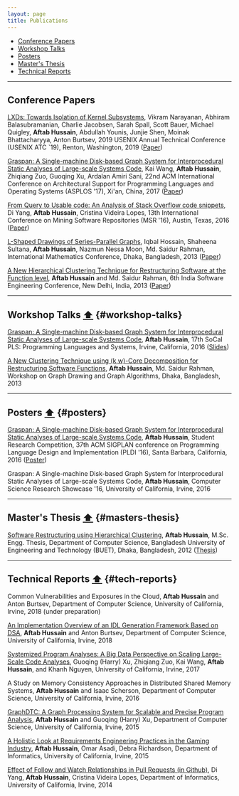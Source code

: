 ```yaml
---
layout: page
title: Publications
---
```


- [Conference Papers](#conference-papers) 
- [Workshop Talks](#workshop-talks)
- [Posters](#posters)
- [Master's Thesis](#masters-thesis)
- [Technical Reports](#tech-reports)

____________


## Conference Papers 
<!-- <a href="#top">⬆</a> {#conference-papers}  -->

[LXDs: Towards Isolation of Kernel Subsystems](https://www.usenix.org/conference/atc19/presentation/narayanan), Vikram Narayanan, Abhiram Balasubramanian, Charlie Jacobsen, Sarah Spall, Scott Bauer, Michael Quigley, **Aftab Hussain**, Abdullah Younis, Junjie Shen, Moinak Bhattacharyya, Anton Burtsev, 2019 USENIX Annual Technical Conference (USENIX ATC `19), Renton, Washington, 2019 ([Paper](./documents/pubs/lxds-usenix19.pdf))

[Graspan: A Single-machine Disk-based Graph System for Interprocedural Static Analyses of Large-scale Systems Code](https://dl.acm.org/citation.cfm?id=3037744&lipi=urn%253Ali%253Apage%253Ad_flagship3_profile_view_base%253Bj%252FWF7nPxSumRpdx0FsthYQ%253D%253D), Kai Wang, **Aftab Hussain**, Zhiqiang Zuo, Guoqing Xu, Ardalan Amiri Sani, 22nd ACM International Conference on Architectural Support for Programming Languages and Operating Systems (ASPLOS '17), Xi'an, China, 2017 ([Paper](./documents/pubs/asplos17-graspan.pdf)) 

[From Query to Usable code: An Analysis of Stack Overflow code snippets](https://dl.acm.org/citation.cfm?id=2901767), Di Yang, **Aftab Hussain**, Cristina Videira Lopes, 13th International Conference on Mining Software Repositories (MSR '16), Austin, Texas, 2016 ([Paper](https://arxiv.org/pdf/1605.04464.pdf))

[L-Shaped Drawings of Series-Parallel Graphs](), Iqbal Hossain, Shaheena Sultana, **Aftab Hussain**, Nazmun Nessa Moon, Md. Saidur Rahman, International Mathematics Conference, Dhaka, Bangladesh, 2013 ([Paper](/documents/pubs/imc13-l-shaped-drawing.pdf))

[A New Hierarchical Clustering Technique for Restructuring Software at the Function level](https://dl.acm.org/citation.cfm?id=2442761), **Aftab Hussain** and Md. Saidur Rahman, 6th India Software Engineering Conference, New Delhi, India, 2013  ([Paper](/documents/pubs/isec13-soft-clustering.pdf))

____________

## Workshop Talks <a href="#top">⬆</a>  {#workshop-talks}

[Graspan: A Single-machine Disk-based Graph System for Interprocedural Static Analyses of Large-scale Systems Code](http://socalpls.github.io/archive/2016nov/), **Aftab Hussain**, 17th SoCal PLS: Programming Languages and Systems, Irvine, California, 2016 ([Slides](/my_new_web/shared/ah_isec13.pdf))        

[A New Clustering Technique using (k,w)-Core Decomposition for Restructuring Software Functions](), **Aftab Hussain**, Md. Saidur Rahman, Workshop on Graph Drawing and Graph Algorithms, Dhaka, Bangladesh, 2013   

____________

## Posters <a href="#top">⬆</a>  {#posters}

[Graspan: A Single-machine Disk-based Graph System for Interprocedural Static Analyses of Large-scale Systems Code](https://pldi16.sigplan.org/track/Student+Research+Competition+%28SRC%29#About), **Aftab Hussain**, Student Research Competition, 37th ACM SIGPLAN conference on Programming Language Design and Implementation (PLDI '16), Santa Barbara, California, 2016 ([Poster](/documents/pubs/asplos17-graspan-poster.pdf))       

Graspan: A Single-machine Disk-based Graph System for Interprocedural Static Analyses of Large-scale Systems Code, **Aftab Hussain**, Computer Science Research Showcase '16, University of California, Irvine, 2016     

____________


## Master's Thesis <a href="#top">⬆</a> 	{#masters-thesis}		

[Software Restructuring using Hierarchical Clustering](http://lib.buet.ac.bd:8080/xmlui/handle/123456789/3271), **Aftab Hussain**, M.Sc. Engg. Thesis, Department of Computer Science, Bangladesh University of Engineering and Technology (BUET), Dhaka, Bangladesh, 2012 ([Thesis](/documents/pubs/ms-thesis.pdf))   
                                                
____________

## Technical Reports <a href="#top">⬆</a>  {#tech-reports}	

Common Vulnerabilities and Exposures in the Cloud, **Aftab Hussain** and Anton Burtsev, Department of Computer Science, University of California, Irvine, 2018 (under preparation) 

[An Implementation Overview of an IDL Generation Framework
Based on DSA](/documents/pubs/tech-report18-dsa-idl.pdf), **Aftab
Hussain** and Anton Burtsev, Department of Computer Science, University of
California, Irvine, 2018 

[Systemized Program Analyses: A Big Data Perspective on Scaling Large-Scale Code Analyses](/documents/pubs/tech-report17-big-data-perspective.pdf), Guoqing (Harry) Xu, Zhiqiang Zuo, Kai Wang, **Aftab Hussain**, and Khanh Nguyen, University of California, Irvine, 2017 

A Study on Memory Consistency Approaches in Distributed Shared Memory Systems, **Aftab Hussain** and Isaac Scherson, Department of Computer Science, University of California, Irvine, 2016

[GraphDTC: A Graph Processing System for Scalable and Precise Program Analysis](/documents/pubs/tech-report15-graphdtc.pdf), **Aftab Hussain** and Guoqing (Harry) Xu, Department of Computer Science, University of California, Irvine, 2015

[A Holistic Look at Requirements Engineering Practices in the Gaming Industry](/documents/pubs/tech-report15-re-gaming.pdf), **Aftab Hussain**, Omar Asadi, Debra Richardson, Department of Informatics, University of California, Irvine, 2015

[Effect of Follow and Watch Relationships in Pull Requests (in Github)](/documents/pubs/tech-report14-follow-watch.pdf), Di Yang, **Aftab Hussain**, Cristina Videira Lopes, Department of Informatics, University of California, Irvine, 2014

